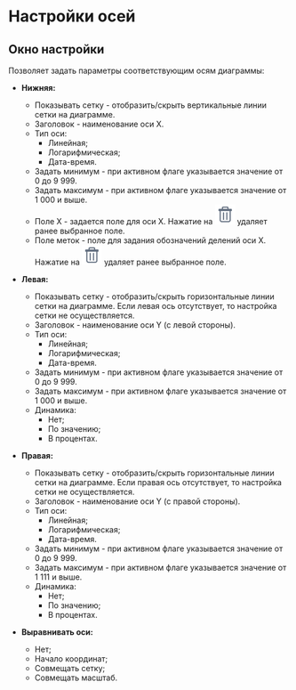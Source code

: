 # Настройки осей

## Окно настройки

Позволяет задать параметры соответствующим осям диаграммы:

* **Нижняя:**
  * Показывать сетку - отобразить/скрыть вертикальные линии сетки на диаграмме.
  * Заголовок - наименование оси X.
  * Тип оси:
    * Линейная;
    * Логарифмическая;
    * Дата-время.
  * Задать минимум - при активном флаге указывается значение от 0 до 9 999.
  * Задать максимум - при активном флаге указывается значение от 1 000 и выше.
  * Поле X - задается поле для оси X. Нажатие на ![](../../media/app/icons/toolbar_18/toolbar_18_8.svg) удаляет ранее выбранное поле.
  * Поле меток - поле для задания обозначений делений оси X. Нажатие на ![](../../media/app/icons/toolbar_18/toolbar_18_8.svg) удаляет ранее выбранное поле.

* **Левая:**
  * Показывать сетку - отобразить/скрыть горизонтальные линии сетки на диаграмме. Если левая ось отсутствует, то настройка сетки не осуществляется.
  * Заголовок - наименование оси Y (с левой стороны).
  * Тип оси:
    * Линейная;
    * Логарифмическая;
    * Дата-время.
  * Задать минимум - при активном флаге указывается значение от 0 до 9 999.
  * Задать максимум - при активном флаге указывается значение от 1 000 и выше.
  * Динамика:
    * Нет;
    * По значению;
    * В процентах.

* **Правая:**
  * Показывать сетку - отобразить/скрыть горизонтальные линии сетки на диаграмме. Если правая ось отсутствует, то настройка сетки не осуществляется.
  * Заголовок - наименование оси Y (с правой стороны).
  * Тип оси:
    * Линейная;
    * Логарифмическая;
    * Дата-время.
  * Задать минимум - при активном флаге указывается значение от 0 до 9 999.
  * Задать максимум - при активном флаге указывается значение от 1 111 и выше.
  * Динамика:
    * Нет;
    * По значению;
    * В процентах.

* **Выравнивать оси:**
  * Нет;
  * Начало координат;
  * Совмещать сетку;
  * Совмещать масштаб.
